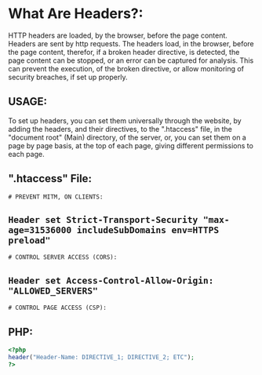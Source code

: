 # What Are Headers?:
HTTP headers are loaded, by the browser, before the page content. Headers are sent by http requests. The headers load, in the browser, before the page content, therefor, if a broken header directive, is detected, the page content can be stopped, or an error can be captured for analysis. This can prevent the execution, of the broken directive, or allow monitoring of security breaches, if set up properly.

## USAGE:
To set up headers, you can set them universally through the website, by adding the headers, and their directives, to the ".htaccess" file, in the "document root" (Main) directory, of the server, or, you can set them on a page by page basis, at the top of each page, giving different permissions to each page.

## ".htaccess" File:
`# PREVENT MITM, ON CLIENTS:`

`Header set Strict-Transport-Security "max-age=31536000 includeSubDomains env=HTTPS preload"`
-
`# CONTROL SERVER ACCESS (CORS):`

`Header set Access-Control-Allow-Origin: "ALLOWED_SERVERS"`
-
`# CONTROL PAGE ACCESS (CSP):`

## PHP:
```php
<?php
header("Header-Name: DIRECTIVE_1; DIRECTIVE_2; ETC");
?>
```
